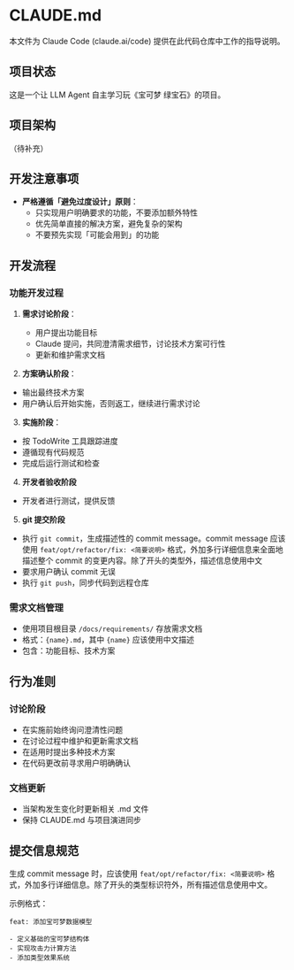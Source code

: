 # CLAUDE.md

本文件为 Claude Code (claude.ai/code) 提供在此代码仓库中工作的指导说明。

## 项目状态

这是一个让 LLM Agent 自主学习玩《宝可梦 绿宝石》的项目。

## 项目架构

（待补充）

## 开发注意事项

- **严格遵循「避免过度设计」原则**：
  - 只实现用户明确要求的功能，不要添加额外特性
  - 优先简单直接的解决方案，避免复杂的架构
  - 不要预先实现「可能会用到」的功能

## 开发流程

### 功能开发过程

1. **需求讨论阶段**：
   - 用户提出功能目标
   - Claude 提问，共同澄清需求细节，讨论技术方案可行性
   - 更新和维护需求文档

2. **方案确认阶段**：

- 输出最终技术方案
- 用户确认后开始实施，否则返工，继续进行需求讨论

3. **实施阶段**：

- 按 TodoWrite 工具跟踪进度
- 遵循现有代码规范
- 完成后运行测试和检查

4. **开发者验收阶段**

- 开发者进行测试，提供反馈

5. **git 提交阶段**

- 执行 `git commit`，生成描述性的 commit message。commit message 应该使用 `feat/opt/refactor/fix: <简要说明>` 格式，外加多行详细信息来全面地描述整个 commit 的变更内容。除了开头的类型外，描述信息使用中文
- 要求用户确认 commit 无误
- 执行 `git push`，同步代码到远程仓库

### 需求文档管理

- 使用项目根目录 `/docs/requirements/` 存放需求文档
- 格式：`{name}.md`，其中 `{name}` 应该使用中文描述
- 包含：功能目标、技术方案

## 行为准则

### 讨论阶段

- 在实施前始终询问澄清性问题
- 在讨论过程中维护和更新需求文档
- 在适用时提出多种技术方案
- 在代码更改前寻求用户明确确认

### 文档更新

- 当架构发生变化时更新相关 .md 文件
- 保持 CLAUDE.md 与项目演进同步

## 提交信息规范

生成 commit message 时，应该使用 `feat/opt/refactor/fix: <简要说明>` 格式，外加多行详细信息。除了开头的类型标识符外，所有描述信息使用中文。

示例格式：

```
feat: 添加宝可梦数据模型

- 定义基础的宝可梦结构体
- 实现攻击力计算方法
- 添加类型效果系统
```
